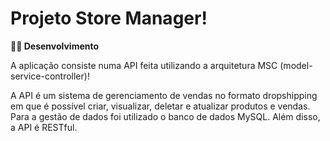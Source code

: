 # Projeto Store Manager!

<strong>👨‍💻 Desenvolvimento</strong></summary>

A aplicação consiste numa API feita utilizando a arquitetura MSC (model-service-controller)!

A API é um sistema de gerenciamento de vendas no formato dropshipping em que é possível criar, visualizar, deletar e atualizar produtos e vendas. Para a gestão de dados foi utilizado o banco de dados MySQL. Além disso, a API é RESTful.
